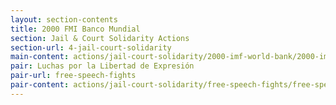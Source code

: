 ```yaml
---
layout: section-contents
title: 2000 FMI Banco Mundial
section: Jail & Court Solidarity Actions
section-url: 4-jail-court-solidarity
main-content: actions/jail-court-solidarity/2000-imf-world-bank/2000-imf-world-bank.md
pair: Luchas por la Libertad de Expresión
pair-url: free-speech-fights
pair-content: actions/jail-court-solidarity/free-speech-fights/free-speech-fights.md
---
```

